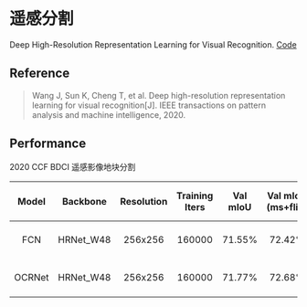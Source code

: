 # 遥感分割

Deep High-Resolution Representation Learning for Visual Recognition. [Code](https://github.com/PaddlePaddle/PaddleSeg/tree/release/2.1/contrib/remote_sensing)

 ## Reference

> Wang J, Sun K, Cheng T, et al. Deep high-resolution representation learning for visual recognition[J]. IEEE transactions on pattern analysis and machine intelligence, 2020.

## Performance

 2020 CCF BDCI 遥感影像地块分割

| Model | Backbone | Resolution | Training Iters | Val mIoU | Val mIoU (ms+flip) | Test mIoU (ms+flip) | Links |
|:-:|:-:|:-:|:-:|:-:|:-:|:-:|:-:|
|FCN|HRNet_W48|256x256|160000|71.55%|72.42%|70.36%|[model](https://bj.bcebos.com/paddleseg/dygraph/ccf/fcn_hrnetw48_rs_256x256_160k/model.pdparams) \| [log](https://bj.bcebos.com/paddleseg/dygraph/ccf/fcn_hrnetw48_rs_256x256_160k/train.log) \| [vdl](https://paddlepaddle.org.cn/paddle/visualdl/service/app?id=3db72b204840a0d4a0e69f60d4b54b54)|
|OCRNet|HRNet_W48|256x256|160000|71.77%|72.68%|70.42%|[model](https://bj.bcebos.com/paddleseg/dygraph/ccf/ocr_hrnetw48_rs_256x256_160k/model.pdparams) \| [log](https://bj.bcebos.com/paddleseg/dygraph/ccf/ocr_hrnetw48_rs_256x256_160k/train.log) \| [vdl](https://paddlepaddle.org.cn/paddle/visualdl/service/app?id=690745a3020eab5c9123fa78f9c020f9)|
